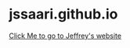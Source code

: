 # jssaari.github.io

<a href="https://jssaari.github.io/index.html">Click Me to go to Jeffrey's website</a>
